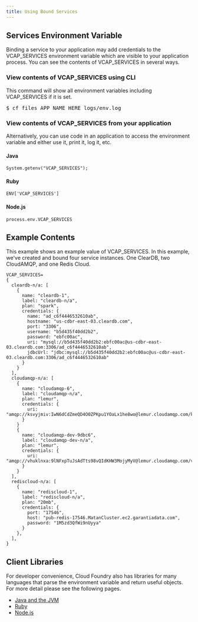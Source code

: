```yaml
---
title: Using Bound Services
---
```


## <a id='environment-variable'></a> Services Environment Variable ##

Binding a service to your application may add credentials to the VCAP\_SERVICES environment variable which are visible to your application process. You can see the contents of VCAP\_SERVICES in several ways.

### View contents of VCAP_SERVICES using CLI 

This command will show all environment variables including VCAP_SERVICES if it is set.

<pre class="terminal">
$ cf files APP_NAME_HERE logs/env.log
</pre>

### View contents of VCAP_SERVICES from your application

Alternatively, you can use code in an application to access the environment variable and either use it, print it, log it, etc.

#### Java

```
System.getenv("VCAP_SERVICES");
```

#### Ruby

```
ENV['VCAP_SERVICES']
```

#### Node.js

```
process.env.VCAP_SERVICES
```

## <a id='example'></a>Example Contents ##

This example shows an example value of VCAP\_SERVICES. In this example, we've created and bound four service instances. One ClearDB, two CloudAMQP, and one Redis Cloud. 

~~~
VCAP_SERVICES=
{
  cleardb-n/a: [
    {
      name: "cleardb-1",
      label: "cleardb-n/a",
      plan: "spark",
      credentials: {
        name: "ad_c6f4446532610ab",
        hostname: "us-cdbr-east-03.cleardb.com",
        port: "3306",
        username: "b5d435f40dd2b2",
        password: "ebfc00ac",
        uri: "mysql://b5d435f40dd2b2:ebfc00ac@us-cdbr-east-03.cleardb.com:3306/ad_c6f4446532610ab",
        jdbcUrl: "jdbc:mysql://b5d435f40dd2b2:ebfc00ac@us-cdbr-east-03.cleardb.com:3306/ad_c6f4446532610ab"
      }
    }
  ],
  cloudamqp-n/a: [
    {
      name: "cloudamqp-6",
      label: "cloudamqp-n/a",
      plan: "lemur",
      credentials: {
        uri: "amqp://ksvyjmiv:IwN6dCdZmeQD4O0ZPKpu1YOaLx1he8wo@lemur.cloudamqp.com/ksvyjmiv"
      }
    }
    {
      name: "cloudamqp-dev-9dbc6",
      label: "cloudamqp-dev-n/a",
      plan: "lemur",
      credentials: {
        uri: "amqp://vhuklnxa:9lNFxpTuJsAdTts98vQIdKHW3MojyMyV@lemur.cloudamqp.com/vhuklnxa"
      }
    }
  ],
  rediscloud-n/a: [
    {
      name: "rediscloud-1",
      label: "rediscloud-n/a",
      plan: "20mb",
      credentials: {
        port: "17546",
        host: "pub-redis-17546.MatanCluster.ec2.garantiadata.com",
        password: "1M5zd3QfWi9nUyya"
      }
    },
  ],
}
~~~

## <a id='libraries'></a>Client Libraries ##

For developer convenience, Cloud Foundry also has libraries for many languages that parse the environment variable and return useful objects. For more detail please see the following pages.

* [Java and the JVM](../deploying-apps/jvm/)
* [Ruby](../deploying-apps/ruby/)
* [Node.js](../deploying-apps/javascript/)


